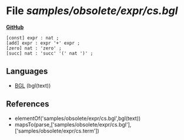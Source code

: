 # File _samples/obsolete/expr/cs.bgl_
**[GitHub](https://github.com/softlang/yas/blob/master/samples/obsolete/expr/cs.bgl)**
```
[const] expr : nat ;
[add] expr : expr '+' expr ;
[zero] nat : 'zero' ;
[succ] nat : 'succ' '(' nat ')' ;
```

## Languages
* [BGL](../languages/BGL.md) (bgl(text))

## References
* elementOf('samples/obsolete/expr/cs.bgl',bgl(text))
* mapsTo(parse,['samples/obsolete/expr/cs.bgl'],['samples/obsolete/expr/cs.term'])
